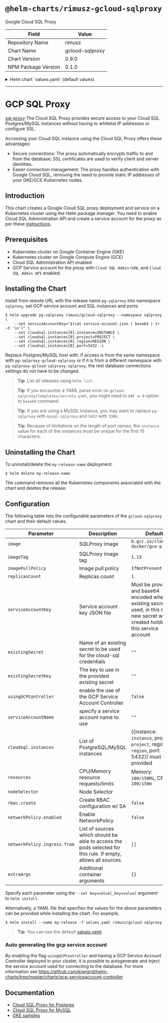 # `@helm-charts/rimusz-gcloud-sqlproxy`

Google Cloud SQL Proxy

| Field               | Value           |
| ------------------- | --------------- |
| Repository Name     | rimusz          |
| Chart Name          | gcloud-sqlproxy |
| Chart Version       | 0.9.0           |
| NPM Package Version | 0.1.0           |

<details>

<summary>Helm chart `values.yaml` (default values)</summary>

```yaml
## Google Cloud SQL Proxy image
## ref: https://cloud.google.com/sql/docs/mysql/sql-proxy
## ref: https://cloud.google.com/sql/docs/postgres/sql-proxy
image: b.gcr.io/cloudsql-docker/gce-proxy
imageTag: '1.13'

## Specify a imagePullPolicy
## 'Always' if imageTag is 'latest', else set to 'IfNotPresent'
## ref: http://kubernetes.io/docs/user-guide/images/#pre-pulling-images
##
imagePullPolicy: IfNotPresent

## Replicas Set count
replicasCount: 1

## Set the GCP service account key JSON file.
## Service account has access be set to Cloud SQL instances
## the key must be encoded with base64
## e.g. `cat service-account.json | base64`
## only used if no existing secret is specified
##
serviceAccountKey: ''

## Specify an existing secret holding the cloud-sql service account credentials
existingSecret: ''
## The key in the existing secret that stores the credenials
existingSecretKey: ''

## serviceAccountName to specify the service account name that will be generated
serviceAccountName: ''

## usingGCPController to control if the service account should be generated and injected
usingGCPController: false

## SQL connection settings
##
cloudsql:
  ## PostgreSQL/MySQL instances:
  ## update with your GCP project, the region of your Cloud SQL instance
  ## and the name of your Cloud SQL instance
  ## PostgreSQL port 5432 or MySQL port 3306, or other port you set for your SQL instance.
  ## Use different ports for different instances.
  instances:
    # GCP instance name.
    - instance: 'instance'
      # Optional abbreviation used to override the truncated instance name if the
      # 15 character instance name prefix is not unique for use as a port
      # identifier.
      instanceShortName: ''
      # GCP project where the instance exists.
      project: 'project'
      # GCP region where the instance exists.
      region: 'region'
      # Port number for the proxy to expose for this instance.
      port: 5432

rbac:
  create: false

networkPolicy:
  ## Specifies whether a NetworkPolicy should be created
  ##
  enabled: true

  ingress:
    from: []
    # # List of sources which should be able to access the pods selected for this rule.
    # # Items in this list are combined using a logical OR operation.
    # # If this field is empty or missing, this rule matches all sources (traffic not restricted by source).
    # # If this field is present and contains at least on item,
    # # this rule allows traffic only if the traffic matches at least one item in the from list.
    #   - podSelector:           # chooses pods with gcloud-sqlproxy-client="true"
    #       matchLabels:
    #         gcloud-sqlproxy-client: "true"

## Configure resource requests and limits
## ref: http://kubernetes.io/docs/user-guide/compute-resources/
## Resources are commente out as sometimes Memory/CPU limit causes spikes in query times
## https://github.com/GoogleCloudPlatform/cloudsql-proxy/issues/168#issuecomment-394099416
resources: {}
#  requests:
#    cpu: 100m
#    memory: 100Mi
#  limits:
#    memory: 256Mi
#    cpu: 256m

## Node selector
nodeSelector: {}

## Tolerations
tolerations: []

## Affinity
affinity: {}

podDisruptionBudget: |
  maxUnavailable: 1

## Additional container arguments
extraArgs: {}
```

</details>

---

# GCP SQL Proxy

[sql-proxy](https://cloud.google.com/sql/docs/postgres/sql-proxy) The Cloud SQL Proxy provides secure access to your Cloud SQL Postgres/MySQL instances without having to whitelist IP addresses or configure SSL.

Accessing your Cloud SQL instance using the Cloud SQL Proxy offers these advantages:

- Secure connections: The proxy automatically encrypts traffic to and from the database; SSL certificates are used to verify client and server identities.
- Easier connection management: The proxy handles authentication with Google Cloud SQL, removing the need to provide static IP addresses of your GKE/GCE Kubernetes nodes.

## Introduction

This chart creates a Google Cloud SQL proxy deployment and service on a Kubernetes cluster using the Helm package manager.
You need to enable Cloud SQL Administration API and create a service account for the proxy as per these [instructions](https://cloud.google.com/sql/docs/postgres/connect-container-engine).

## Prerequisites

- Kubernetes cluster on Google Container Engine (GKE)
- Kubernetes cluster on Google Compute Engine (GCE)
- Cloud SQL Administration API enabled
- GCP Service account for the proxy with `Cloud SQL Admin` role, and `Cloud SQL Admin API` enabled.

## Installing the Chart

Install from remote URL with the release name `pg-sqlproxy` into namespace `sqlproxy`, set GCP service account and SQL instances and ports:

```console
$ helm upgrade pg-sqlproxy rimusz/gcloud-sqlproxy --namespace sqlproxy \
    --set serviceAccountKey="$(cat service-account.json | base64 | tr -d '\n')" \
    --set cloudsql.instances[0].instance=INSTANCE \
    --set cloudsql.instances[0].project=PROJECT \
    --set cloudsql.instances[0].region=REGION \
    --set cloudsql.instances[0].port=5432 -i
```

Replace Postgres/MySQL host with: if access is from the same namespace with `pg-sqlproxy-gcloud-sqlproxy` or if it is from a different namespace with `pg-sqlproxy-gcloud-sqlproxy.sqlproxy`, the rest database connections settings do not have to be changed.

> **Tip**: List all releases using `helm list`

> **Tip**: If you encounter a YAML parse error on `gcloud-sqlproxy/templates/secrets.yaml`, you might need to set `-w 0` option to `base64` command.

> **Tip**: If you are using a MySQL instance, you may want to replace `pg-sqlproxy` with `mysql-sqlproxy` and `5432` with `3306`.

> **Tip**: Because of limitations on the length of port names, the `instance` value for each of the instances must be unique for the first 15 characters.

## Uninstalling the Chart

To uninstall/delete the `my-release-name` deployment:

```console
$ helm delete my-release-name
```

The command removes all the Kubernetes components associated with the chart and deletes the release.

## Configuration

The following table lists the configurable parameters of the `gcloud-sqlproxy` chart and their default values.

| Parameter                    | Description                                                                                                   | Default                                                                                                                                     |
| ---------------------------- | ------------------------------------------------------------------------------------------------------------- | ------------------------------------------------------------------------------------------------------------------------------------------- |
| `image`                      | SQLProxy image                                                                                                | `b.gcr.io/cloudsql-docker/gce-proxy`                                                                                                        |
| `imageTag`                   | SQLProxy image tag                                                                                            | `1.13`                                                                                                                                      |
| `imagePullPolicy`            | Image pull policy                                                                                             | `IfNotPresent`                                                                                                                              |
| `replicasCount`              | Replicas count                                                                                                | `1`                                                                                                                                         |
| `serviceAccountKey`          | Service account key JSON file                                                                                 | Must be provided and base64 encoded when no existing secret is used, in this case a new secret will be created holding this service account |
| `existingSecret`             | Name of an existing secret to be used for the cloud-sql credentials                                           | `""`                                                                                                                                        |
| `existingSecretKey`          | The key to use in the provided existing secret                                                                | `""`                                                                                                                                        |
| `usingGCPController`         | enable the use of the GCP Service Account Controller                                                          | `false`                                                                                                                                     |
| `serviceAccountName`         | specify a service account name to use                                                                         | `""`                                                                                                                                        |
| `cloudsql.instances`         | List of PostgreSQL/MySQL instances                                                                            | [{instance: `instance`, project: `project`, region: `region`, port: 5432}] must be provided                                                 |
| `resources`                  | CPU/Memory resource requests/limits                                                                           | Memory: `100/150Mi`, CPU: `100/150m`                                                                                                        |
| `nodeSelector`               | Node Selector                                                                                                 |                                                                                                                                             |
| `rbac.create`                | Create RBAC configuration w/ SA                                                                               | `false`                                                                                                                                     |
| `networkPolicy.enabled`      | Enable NetworkPolicy                                                                                          | `false`                                                                                                                                     |
| `networkPolicy.ingress.from` | List of sources which should be able to access the pods selected for this rule. If empty, allows all sources. | `[]`                                                                                                                                        |
| `extraArgs`                  | Additional container arguments                                                                                | `{}`                                                                                                                                        |

Specify each parameter using the `--set key=value[,key=value]` argument to `helm install`.

Alternatively, a YAML file that specifies the values for the above parameters can be provided while installing the chart. For example,

```console
$ helm install --name my-release -f values.yaml rimusz/gcloud-sqlproxy
```

> **Tip**: You can use the default [values.yaml](values.yaml)

### Auto generating the gcp service account

By enabling the flag `usingGCPController` and having a GCP Service Account Controller deployed in your cluster, it is possible to autogenerate and inject the service account used for connecting to the database. For more information see https://github.com/kiwigrid/helm-charts/tree/master/charts/gcp-serviceaccount-controller

## Documentation

- [Cloud SQL Proxy for Postgres](https://cloud.google.com/sql/docs/postgres/sql-proxy)
- [Cloud SQL Proxy for MySQL](https://cloud.google.com/sql/docs/mysql/sql-proxy)
- [GKE samples](https://github.com/GoogleCloudPlatform/container-engine-samples/tree/master/cloudsql)
